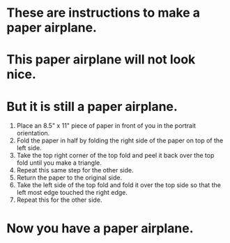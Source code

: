 # These are instructions to make a paper airplane.
# This paper airplane will not look nice.
# But it is still a paper airplane.
1. Place an 8.5" x 11" piece of paper in front of you in the portrait orientation.
1. Fold the paper in half by folding the right side of the paper on top of the left side.
1. Take the top right corner of the top fold and peel it back over the top fold until you make a triangle.
1. Repeat this same step for the other side.
1. Return the paper to the original side.
1. Take the left side of the top fold and fold it over the top side so that the left most edge touched the right edge.
1. Repeat this for the other side.
# Now you have a paper airplane.
